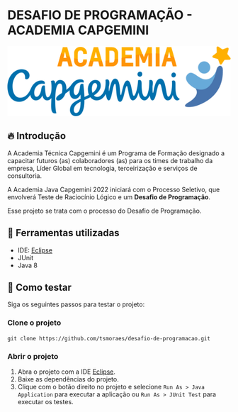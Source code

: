 # DESAFIO DE PROGRAMAÇÃO - ACADEMIA CAPGEMINI

![cover](logo-capgemini.png)

## :fire: Introdução

A Academia Técnica Capgemini é um Programa de Formação designado a capacitar futuros (as) colaboradores (as) para os 
times de trabalho da empresa, Líder Global em tecnologia, terceirização e serviços de consultoria.

A Academia Java Capgemini 2022 iniciará com o Processo Seletivo, que envolverá Teste de Raciocínio Lógico e um **Desafio
de Programação**. 

Esse projeto se trata com o processo do Desafio de Programação.

## :toolbox: Ferramentas utilizadas

- IDE: [Eclipse](https://www.eclipse.org/downloads/)
- JUnit
- Java 8

## :test_tube: Como testar

Siga os seguintes passos para testar o projeto:

### Clone o projeto

```shell
git clone https://github.com/tsmoraes/desafio-de-programacao.git
```

### Abrir o projeto

1. Abra o projeto com a IDE [Eclipse](https://www.eclipse.org/downloads/).
2. Baixe as dependências do projeto. 
3. Clique com o botão direito no projeto e selecione `Run As > Java Application` 
para executar a aplicação ou `Run As > JUnit Test` para executar os testes.
   

